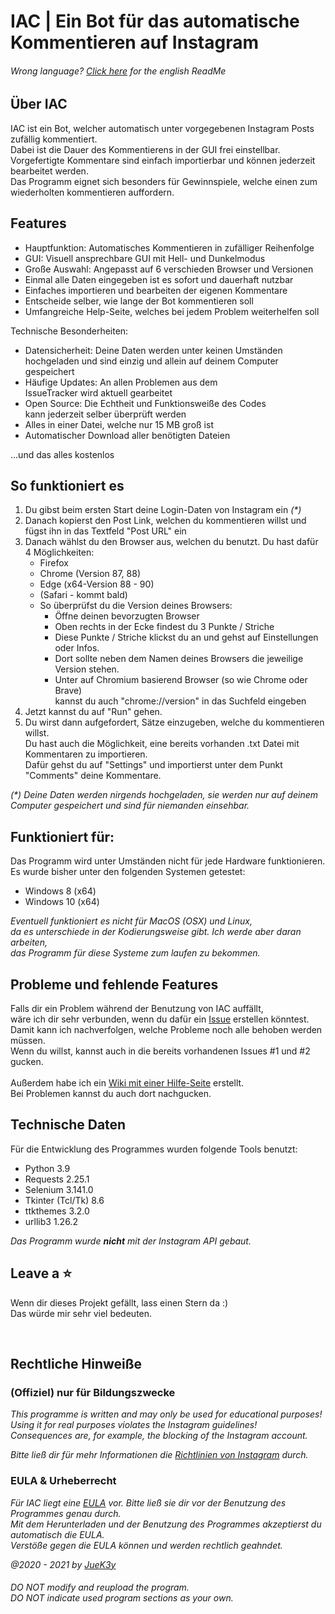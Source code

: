 # IAC | Ein Bot für das automatische Kommentieren auf Instagram

###### _Wrong language? [Click here](README.md) for the english ReadMe_

## Über IAC
IAC ist ein Bot, welcher automatisch unter vorgegebenen Instagram Posts zufällig kommentiert.
<br>Dabei ist die Dauer des Kommentierens in der GUI frei einstellbar.
<br>Vorgefertigte Kommentare sind einfach importierbar und können jederzeit bearbeitet werden.
<br>Das Programm eignet sich besonders für Gewinnspiele, welche einen zum wiederholten kommentieren auffordern.


## Features
- Hauptfunktion: Automatisches Kommentieren in zufälliger Reihenfolge
- GUI: Visuell ansprechbare GUI mit Hell- und Dunkelmodus
- Große Auswahl: Angepasst auf 6 verschieden Browser und Versionen
- Einmal alle Daten eingegeben ist es sofort und dauerhaft nutzbar
- Einfaches importieren und bearbeiten der eigenen Kommentare
- Entscheide selber, wie lange der Bot kommentieren soll
- Umfangreiche Help-Seite, welches bei jedem Problem weiterhelfen soll

Technische Besonderheiten:
- Datensicherheit: Deine Daten werden unter keinen Umständen
  <br>hochgeladen und sind einzig und allein auf deinem Computer gespeichert
- Häufige Updates: An allen Problemen aus dem
  <br>IssueTracker wird aktuell gearbeitet
- Open Source: Die Echtheit und Funktionsweiße des Codes
  <br>kann jederzeit selber überprüft werden
- Alles in einer Datei, welche nur 15 MB groß ist
- Automatischer Download aller benötigten Dateien

...und das alles kostenlos


## So funktioniert es
1. Du gibst beim ersten Start deine Login-Daten von Instagram ein _(*)_
2. Danach kopierst den Post Link, welchen du kommentieren willst und fügst ihn in das Textfeld "Post URL" ein
3. Danach wählst du den Browser aus, welchen du benutzt. Du hast dafür 4 Möglichkeiten:
    - Firefox
    - Chrome (Version 87, 88)
    - Edge (x64-Version 88 - 90)
    - (Safari - kommt bald)
   - So überprüfst du die Version deines Browsers:
      - Öffne deinen bevorzugten Browser
      - Oben rechts in der Ecke findest du 3 Punkte / Striche
      - Diese Punkte / Striche klickst du an und gehst auf Einstellungen oder Infos.
      - Dort sollte neben dem Namen deines Browsers die jeweilige Version stehen.
      - Unter auf Chromium basierend Browser (so wie Chrome oder Brave)
        <br>kannst du auch "chrome://version" in das Suchfeld eingeben
4. Jetzt kannst du auf "Run" gehen.
5. Du wirst dann aufgefordert, Sätze einzugeben, welche du kommentieren willst.
   <br>Du hast auch die Möglichkeit, eine bereits vorhanden .txt Datei mit Kommentaren zu importieren.
   <br>Dafür gehst du auf "Settings" und importierst unter dem Punkt "Comments" deine Kommentare.

_(*) Deine Daten werden nirgends hochgeladen, sie werden nur auf deinem Computer gespeichert und sind für niemanden einsehbar._


## Funktioniert für:
Das Programm wird unter Umständen nicht für jede Hardware funktionieren.
<br>Es wurde bisher unter den folgenden Systemen getestet:
- Windows 8 (x64)
- Windows 10 (x64)


_Eventuell funktioniert es nicht für MacOS (OSX) und Linux,
<br>da es unterschiede in der Kodierungsweise gibt. Ich werde aber daran arbeiten,
<br>das Programm für diese Systeme zum laufen zu bekommen._


## Probleme und fehlende Features
Falls dir ein Problem während der Benutzung von IAC auffällt,
<br>wäre ich dir sehr verbunden, wenn du dafür ein [Issue](https://github.com/JueK3y/Instagram-automated-commenting/issues) erstellen könntest.
<br>Damit kann ich nachverfolgen, welche Probleme noch alle behoben werden müssen.
<br>Wenn du willst, kannst auch in die bereits vorhandenen Issues #1 und #2 gucken.
<br>
<br>Außerdem habe ich ein [Wiki mit einer Hilfe-Seite](https://github.com/JueK3y/Instagram-automated-commenting/wiki) erstellt.
<br>Bei Problemen kannst du auch dort nachgucken.


## Technische Daten
Für die Entwicklung des Programmes wurden folgende Tools benutzt:

- Python 3.9
- Requests 2.25.1
- Selenium 3.141.0
- Tkinter (Tcl/Tk) 8.6
- ttkthemes 3.2.0
- urllib3 1.26.2

_Das Programm wurde **nicht** mit der Instagram API gebaut._


## Leave a ⭐
Wenn dir dieses Projekt gefällt, lass einen Stern da :)
<br>Das würde mir sehr viel bedeuten.

<br>

## Rechtliche Hinweiße
### (Offiziel) nur für Bildungszwecke
_This programme is written and may only be used for educational purposes!
<br>Using it for real purposes violates the Instagram guidelines!
<br>Consequences are, for example, the blocking of the Instagram account._

_Bitte ließ dir für mehr Informationen die [Richtlinien von Instagram](https://help.instagram.com/477434105621119/Instagram) durch._


### EULA & Urheberrecht
_Für IAC liegt eine [EULA](EULA.md) vor. Bitte ließ sie dir vor der Benutzung des Programmes genau durch.
<br>Mit dem Herunterladen und der Benutzung des Programmes akzeptierst du automatisch die EULA.
<br>Verstöße gegen die EULA können und werden rechtlich geahndet._

_@2020 - 2021 by [JueK3y](https://juek3y.com)_

###### _DO NOT modify and reupload the program.<br>DO NOT indicate used program sections as your own._

